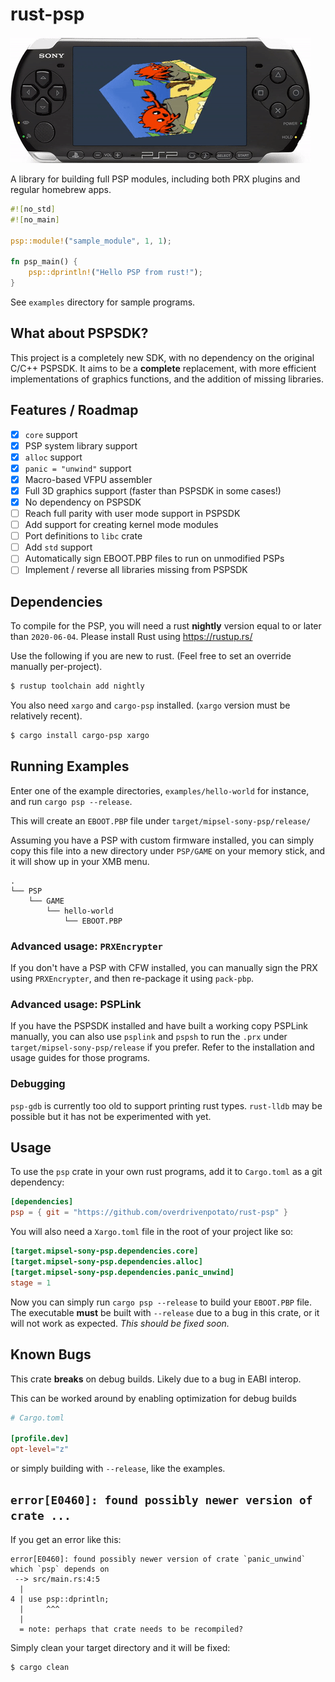 # rust-psp

![Demo](demo.gif)

A library for building full PSP modules, including both PRX plugins and regular
homebrew apps.

```rust
#![no_std]
#![no_main]

psp::module!("sample_module", 1, 1);

fn psp_main() {
    psp::dprintln!("Hello PSP from rust!");
}
```

See `examples` directory for sample programs.

## What about PSPSDK?

This project is a completely new SDK, with no dependency on the original C/C++
PSPSDK. It aims to be a **complete** replacement, with more efficient
implementations of graphics functions, and the addition of missing libraries.

## Features / Roadmap

- [x] `core` support
- [x] PSP system library support
- [x] `alloc` support
- [x] `panic = "unwind"` support
- [x] Macro-based VFPU assembler
- [x] Full 3D graphics support (faster than PSPSDK in some cases!)
- [x] No dependency on PSPSDK
- [ ] Reach full parity with user mode support in PSPSDK
- [ ] Add support for creating kernel mode modules
- [ ] Port definitions to `libc` crate
- [ ] Add `std` support
- [ ] Automatically sign EBOOT.PBP files to run on unmodified PSPs
- [ ] Implement / reverse all libraries missing from PSPSDK

## Dependencies

To compile for the PSP, you will need a rust **nightly** version equal to or
later than `2020-06-04`. Please install Rust using https://rustup.rs/

Use the following if you are new to rust. (Feel free to set an override manually
per-project).

```sh
$ rustup toolchain add nightly
```

You also need `xargo` and `cargo-psp` installed. (`xargo` version must be
relatively recent).

```sh
$ cargo install cargo-psp xargo
```

## Running Examples

Enter one of the example directories, `examples/hello-world` for instance, and
run `cargo psp --release`.

This will create an `EBOOT.PBP` file under `target/mipsel-sony-psp/release/`

Assuming you have a PSP with custom firmware installed, you can simply copy this
file into a new directory under `PSP/GAME` on your memory stick, and it will
show up in your XMB menu.

```
.
└── PSP
    └── GAME
        └── hello-world
            └── EBOOT.PBP
```

### Advanced usage: `PRXEncrypter`

If you don't have a PSP with CFW installed, you can manually sign the PRX using
`PRXEncrypter`, and then re-package it using `pack-pbp`.

### Advanced usage: PSPLink

If you have the PSPSDK installed and have built a working copy PSPLink manually,
you can also use `psplink` and `pspsh` to run the `.prx` under
`target/mipsel-sony-psp/release` if you prefer. Refer to the installation and
usage guides for those programs.

### Debugging

`psp-gdb` is currently too old to support printing rust types. `rust-lldb` may
be possible but it has not be experimented with yet.

## Usage

To use the `psp` crate in your own rust programs, add it to `Cargo.toml`
as a git dependency:

```toml
[dependencies]
psp = { git = "https://github.com/overdrivenpotato/rust-psp" }
```

You will also need a `Xargo.toml` file in the root of your project like so:

```toml
[target.mipsel-sony-psp.dependencies.core]
[target.mipsel-sony-psp.dependencies.alloc]
[target.mipsel-sony-psp.dependencies.panic_unwind]
stage = 1
```

Now you can simply run `cargo psp --release` to build your `EBOOT.PBP` file. The
executable **must** be built with `--release` due to a bug in this crate, or it
will not work as expected. *This should be fixed soon.*

## Known Bugs

This crate **breaks** on debug builds. Likely due to a bug in EABI interop.

This can be worked around by enabling optimization for debug builds

```toml
# Cargo.toml

[profile.dev]
opt-level="z"
```
or simply building with `--release`, like the examples.

## `error[E0460]: found possibly newer version of crate ...`

If you get an error like this:

```
error[E0460]: found possibly newer version of crate `panic_unwind` which `psp` depends on
 --> src/main.rs:4:5
  |
4 | use psp::dprintln;
  |     ^^^
  |
  = note: perhaps that crate needs to be recompiled?
```

Simply clean your target directory and it will be fixed:

```sh
$ cargo clean
```
